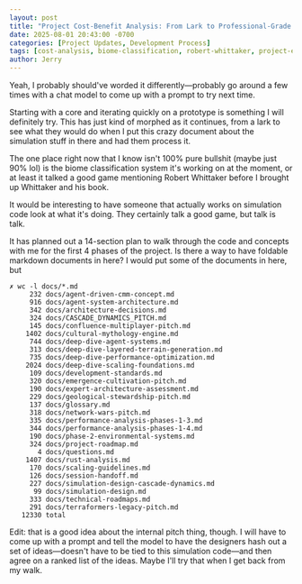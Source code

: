 ```yaml
---
layout: post
title: "Project Cost-Benefit Analysis: From Lark to Professional-Grade Simulation"
date: 2025-08-01 20:43:00 -0700
categories: [Project Updates, Development Process]
tags: [cost-analysis, biome-classification, robert-whittaker, project-evolution, documentation-scale]
author: Jerry
---
```


Yeah, I probably should've worded it differently—probably go around a few times with a chat model to come up with a prompt to try next time.

Starting with a core and iterating quickly on a prototype is something I will definitely try. This has just kind of morphed as it continues, from a lark to see what they would do when I put this crazy document about the simulation stuff in there and had them process it.

The one place right now that I know isn't 100% pure bullshit (maybe just 90% lol) is the biome classification system it's working on at the moment, or at least it talked a good game mentioning Robert Whittaker before I brought up Whittaker and his book.

It would be interesting to have someone that actually works on simulation code look at what it's doing. They certainly talk a good game, but talk is talk.

It has planned out a 14-section plan to walk through the code and concepts with me for the first 4 phases of the project. Is there a way to have foldable markdown documents in here? I would put some of the documents in here, but

```
✗ wc -l docs/*.md
     232 docs/agent-driven-cmm-concept.md
     916 docs/agent-system-architecture.md
     342 docs/architecture-decisions.md
     324 docs/CASCADE_DYNAMICS_PITCH.md
     145 docs/confluence-multiplayer-pitch.md
    1402 docs/cultural-mythology-engine.md
     744 docs/deep-dive-agent-systems.md
     313 docs/deep-dive-layered-terrain-generation.md
     735 docs/deep-dive-performance-optimization.md
    2024 docs/deep-dive-scaling-foundations.md
     109 docs/development-standards.md
     320 docs/emergence-cultivation-pitch.md
     190 docs/expert-architecture-assessment.md
     229 docs/geological-stewardship-pitch.md
     137 docs/glossary.md
     318 docs/network-wars-pitch.md
     335 docs/performance-analysis-phases-1-3.md
     344 docs/performance-analysis-phases-1-4.md
     190 docs/phase-2-environmental-systems.md
     324 docs/project-roadmap.md
       4 docs/questions.md
    1407 docs/rust-analysis.md
     170 docs/scaling-guidelines.md
     126 docs/session-handoff.md
     227 docs/simulation-design-cascade-dynamics.md
      99 docs/simulation-design.md
     333 docs/technical-roadmaps.md
     291 docs/terraformers-legacy-pitch.md
   12330 total
```

Edit: that is a good idea about the internal pitch thing, though. I will have to come up with a prompt and tell the model to have the designers hash out a set of ideas—doesn't have to be tied to this simulation code—and then agree on a ranked list of the ideas. Maybe I'll try that when I get back from my walk.